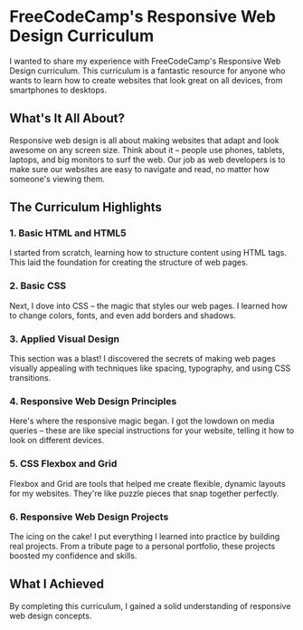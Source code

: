 #  FreeCodeCamp's Responsive Web Design Curriculum

I wanted to share my experience with FreeCodeCamp's Responsive Web Design curriculum. This curriculum is a fantastic resource for anyone who wants to learn how to create websites that look great on all devices, from smartphones to desktops.

## What's It All About?

Responsive web design is all about making websites that adapt and look awesome on any screen size. Think about it – people use phones, tablets, laptops, and big monitors to surf the web. Our job as web developers is to make sure our websites are easy to navigate and read, no matter how someone's viewing them.

## The Curriculum Highlights

### 1. Basic HTML and HTML5
I started from scratch, learning how to structure content using HTML tags. This laid the foundation for creating the structure of web pages.

### 2. Basic CSS
Next, I dove into CSS – the magic that styles our web pages. I learned how to change colors, fonts, and even add borders and shadows.

### 3. Applied Visual Design
This section was a blast! I discovered the secrets of making web pages visually appealing with techniques like spacing, typography, and using CSS transitions.

### 4. Responsive Web Design Principles
Here's where the responsive magic began. I got the lowdown on media queries – these are like special instructions for your website, telling it how to look on different devices.

### 5. CSS Flexbox and Grid
Flexbox and Grid are tools that helped me create flexible, dynamic layouts for my websites. They're like puzzle pieces that snap together perfectly.

### 6. Responsive Web Design Projects
The icing on the cake! I put everything I learned into practice by building real projects. From a tribute page to a personal portfolio, these projects boosted my confidence and skills.

## What I Achieved

By completing this curriculum, I gained a solid understanding of responsive web design concepts.


